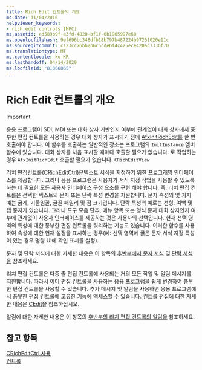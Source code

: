 ```yaml
---
title: Rich Edit 컨트롤의 개요
ms.date: 11/04/2016
helpviewer_keywords:
- rich edit controls [MFC]
ms.assetid: ad589b9f-a3fd-4820-bf1f-6b1965997e68
ms.openlocfilehash: 9ef696bc348dfb18b797b487224b97261020e11c
ms.sourcegitcommit: c123cc76bb2b6c5cde6f4c425ece420ac733bf70
ms.translationtype: MT
ms.contentlocale: ko-KR
ms.lasthandoff: 04/14/2020
ms.locfileid: "81366865"
---
```

# <a name="overview-of-the-rich-edit-control"></a>Rich Edit 컨트롤의 개요

> [!IMPORTANT]
> 응용 프로그램이 SDI, MDI 또는 대화 상자 기반인지 여부에 관계없이 대화 상자에서 풍부한 편집 컨트롤을 사용하는 경우 대화 상자가 표시되기 전에 [AfxInitRichEdit를](../mfc/reference/application-information-and-management.md#afxinitrichedit) 한 번 호출해야 합니다. 이 함수를 호출하는 일반적인 장소는 프로그램의 `InitInstance` 멤버 함수에 있습니다. 대화 상자를 처음 표시할 때마다 호출할 필요가 없습니다. 로 작업하는 경우 `AfxInitRichEdit` 호출할 필요가 없습니다. `CRichEditView`

리치 편집[컨트롤(CRichEditCtrl)은](../mfc/reference/cricheditctrl-class.md)텍스트 서식을 지정하기 위한 프로그래밍 인터페이스를 제공합니다. 그러나 응용 프로그램은 사용자가 서식 지정 작업을 사용할 수 있도록 하는 데 필요한 모든 사용자 인터페이스 구성 요소를 구현 해야 합니다. 즉, 리치 편집 컨트롤은 선택한 텍스트의 문자 또는 단락 특성 변경을 지원합니다. 문자 속성의 몇 가지 예는 굵게, 기울임꼴, 글꼴 패밀리 및 점 크기입니다. 단락 특성의 예로는 선형, 여백 및 탭 중지가 있습니다. 그러나 도구 모음 단추, 메뉴 항목 또는 형식 문자 대화 상자인지 여부에 관계없이 사용자 인터페이스를 제공하는 것은 사용자의 선택입니다. 현재 선택 영역의 특성에 대한 풍부한 편집 컨트롤을 쿼리하는 기능도 있습니다. 이러한 함수를 사용하여 속성에 대한 현재 설정을 표시하는 경우(예: 선택 영역에 굵은 문자 서식 지정 특성이 있는 경우 명령 UI에 확인 표시를 설정).

문자 및 단락 서식에 대한 자세한 내용은 이 항목의 [후반부에서 문자 서식](../mfc/character-formatting-in-rich-edit-controls.md) 및 [단락 서식을](../mfc/paragraph-formatting-in-rich-edit-controls.md) 참조하세요.

리치 편집 컨트롤은 다중 줄 편집 컨트롤에 사용되는 거의 모든 작업 및 알림 메시지를 지원합니다. 따라서 이미 편집 컨트롤을 사용하는 응용 프로그램을 쉽게 변경하여 풍부한 편집 컨트롤을 사용할 수 있습니다. 추가 메시지 및 알림을 사용하면 응용 프로그램에서 풍부한 편집 컨트롤에 고유한 기능에 액세스할 수 있습니다. 컨트롤 편집에 대한 자세한 내용은 [CEdit](../mfc/reference/cedit-class.md)을 참조하십시오.

알림에 대한 자세한 내용은 이 항목의 [후반부의 리치 편집 컨트롤의 알림을](../mfc/notifications-from-a-rich-edit-control.md) 참조하세요.

## <a name="see-also"></a>참고 항목

[CRichEditCtrl 사용](../mfc/using-cricheditctrl.md)<br/>
[컨트롤](../mfc/controls-mfc.md)
